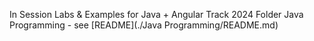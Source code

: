 In Session Labs & Examples for Java + Angular Track 2024
Folder Java Programming - see [README](./Java Programming/README.md)
